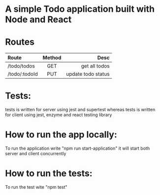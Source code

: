 # A simple Todo application built with Node and React


# Routes
| Route  | Method  | Desc | 
| :------------ |:---------------:| -----:|
| /todo/todos    | GET  | get all todos |
| /todo/:todoId| PUT    | update todo status|
		
# Tests:
tests is written for server using jest and supertest whereas tests is written for client using jest, enzyme and react testing library

# How to run the app locally:
To run the application write "npm run start-application" it will start both server and client concurrently


# How to run the tests:
To run the test wite "npm test"

